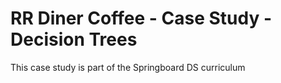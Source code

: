 # RR Diner Coffee - Case Study - Decision Trees
 This case study is part of the Springboard DS curriculum
